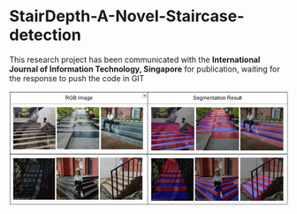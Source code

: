 # StairDepth-A-Novel-Staircase-detection
This research project has been communicated with the **International Journal of Information Technology, Singapore** for publication, waiting for the response to push the code in GIT

![Visual Results](https://github.com/chandualcs/StairDepth-A-Novel-Staircase-detection/blob/main/Results.png)
